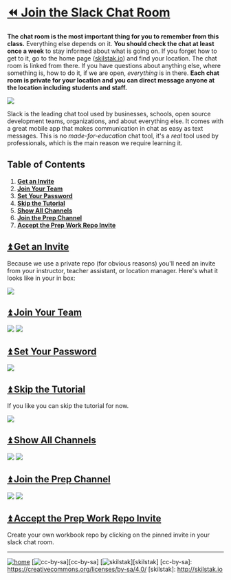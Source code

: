 # [⏪ Join the Slack Chat Room](/README.md)

**The chat room is the most important thing for you to remember
from this class.** Everything else depends on it. **You should check
the chat at least once a week** to stay informed about what is going
on. If you forget how to get to it, go to the home page
([skilstak.io](http://skilstak.io)) and find your location. The
chat room is linked from there. If you have questions about anything
else, where something is, how to do it, if we are open, *everything*
is in there. **Each chat room is private for your location and you
can direct message anyone at the location including students and
staff.**

![](/assets/slack.png)

Slack is the leading chat tool used by businesses, schools,
open source development teams, organizations, and about everything
else. It comes with a great mobile app that makes communication in
chat as easy as text messages. This is no *made-for-education* chat
tool, it's a *real* tool used by professionals, which is the main
reason we require learning it. 

## Table of Contents

1. [**Get an Invite**](#-get-an-invite)
2. [**Join Your Team**](#-join-your-team)
3. [**Set Your Password**](#-set-your-password)
4. [**Skip the Tutorial**](#-skip-the-tutorial)
5. [**Show All Channels**](#-show-all-channels)
6. [**Join the Prep Channel**](#-join-the-prep-channel)
7. [**Accept the Prep Work Repo Invite**](#-accept-the-prep-work-repo-invite)

## [⏫ Get an Invite](#)

Because we use a private repo (for obvious reasons) you'll need an
invite from your instructor, teacher assistant, or location manager.
Here's what it looks like in your in box:

![](/assets/slack1.png)

## [⏫ Join Your Team](#)

![](/assets/slack2.png)
![](/assets/slack3.png)

## [⏫ Set Your Password](#)

![](/assets/slack4.png)

## [⏫ Skip the Tutorial](#)

If you like you can skip the tutorial for now.

![](/assets/slack5.png)

## [⏫ Show All Channels](#)

![](/assets/slack6.png)
![](/assets/slack7.png)

## [⏫ Join the Prep Channel](#)

![](/assets/slack8.png)
![](/assets/slack9.png)

## [⏫ Accept the Prep Work Repo Invite](#)

Create your own workbook repo by clicking on the pinned invite in your
slack chat room.

---
[![home](/assets/home-bw.png)](/README.md)
[![cc-by-sa](/assets/cc-by-sa.png)][cc-by-sa]
[![skilstak](/assets/skilstak-logo-bw.png)][skilstak]
[cc-by-sa]: https://creativecommons.org/licenses/by-sa/4.0/
[skilstak]: http://skilstak.io

